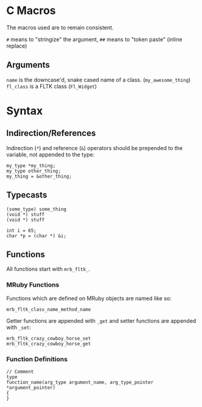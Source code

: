 # C Macros

The macros used are to remain consistent.

`#` means to "stringize" the argument, `##` means to "token paste" (inline replace)

## Arguments

`name` is the downcase'd, snake cased name of a class. (`my_awesome_thing`)  
`fl_class` is a FLTK class (`Fl_Widget`)

# Syntax

## Indirection/References

Indirection (`*`) and reference (`&`) operators should be prepended to the variable, not appended to the type:

    my_type *my_thing;
    my_type other_thing;
    my_thing = &other_thing;

## Typecasts

    (some_type) some_thing
    (void *) stuff
    (void *) stuff
    
    int i = 65;
    char *p = (char *) &i;

## Functions

All functions start with `mrb_fltk_`.

### MRuby Functions

Functions which are defined on MRuby objects are named like so:

    mrb_fltk_class_name_method_name

Getter functions are appended with `_get` and setter functions are appended with `_set`:

    mrb_fltk_crazy_cowboy_horse_set
    mrb_fltk_crazy_cowboy_horse_get

### Function Definitions

    // Comment
    type
    function_name(arg_type argument_name, arg_type_pointer *argument_pointer)
    {
    }
